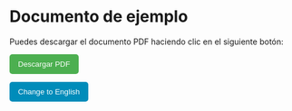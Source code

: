 <!DOCTYPE html>
<html lang="es">
<head>
  <meta charset="UTF-8">
  <title>Documento de ejemplo</title>
  <script>
    function cambiarIdioma() {
      const idiomaActual = document.getElementById('idioma-actual').innerText;
      if (idiomaActual === 'es') {
        document.getElementById('titulo').innerText = 'Example Document';
        document.getElementById('descripcion').innerText = 'You can download the PDF document by clicking the button below:';
        document.getElementById('boton').innerText = 'Download PDF';
        document.getElementById('idioma-actual').innerText = 'en';
        document.getElementById('cambiarIdiomaBoton').innerText = 'Cambiar a Español';
      } else {
        document.getElementById('titulo').innerText = 'Documento de ejemplo';
        document.getElementById('descripcion').innerText = 'Puedes descargar el documento PDF haciendo clic en el siguiente botón:';
        document.getElementById('boton').innerText = 'Descargar PDF';
        document.getElementById('idioma-actual').innerText = 'es';
        document.getElementById('cambiarIdiomaBoton').innerText = 'Change to English';
      }
    }
  </script>
</head>
<body>
  <h1 id="titulo">Documento de ejemplo</h1>
  <p id="descripcion">Puedes descargar el documento PDF haciendo clic en el siguiente botón:</p>

  <p>
    <a href="./pdf/index.pdf" download>
      <button id="boton" style="padding: 10px 15px; background-color: #4CAF50; color: white; border: none; border-radius: 5px; cursor: pointer;">
        Descargar PDF
      </button>
    </a>
  </p>

  <p>
    <button id="cambiarIdiomaBoton" onclick="cambiarIdioma()" style="padding: 10px 15px; background-color: #008CBA; color: white; border: none; border-radius: 5px; cursor: pointer;">
      Change to English
    </button>
  </p>
  
  <p id="idioma-actual" style="display: none;">es</p>
</body>
</html>